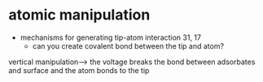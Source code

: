 # atomic manipulation

- mechanisms for generating tip-atom interaction 31, 17
  - can you create covalent bond between the tip and atom?

vertical manipulation--> the voltage breaks the bond between adsorbates and surface and the atom bonds to the tip